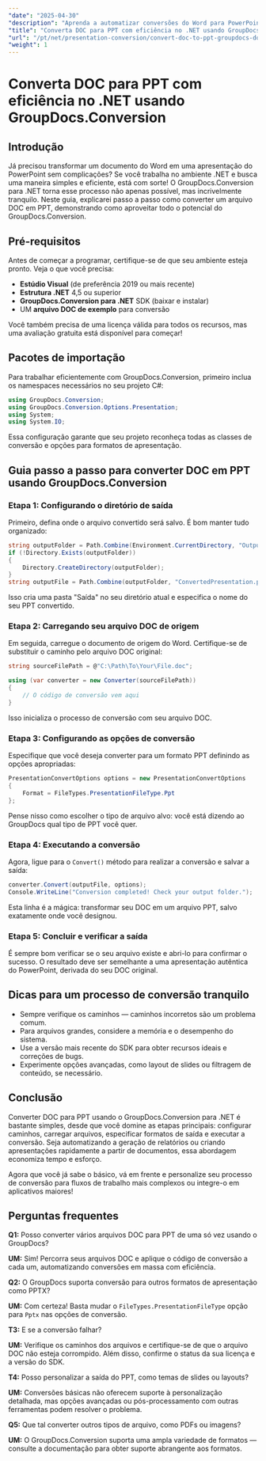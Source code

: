 ```yaml
---
"date": "2025-04-30"
"description": "Aprenda a automatizar conversões do Word para PowerPoint usando o GroupDocs.Conversion para .NET. Simplifique seus fluxos de trabalho com documentos com este guia detalhado."
"title": "Converta DOC para PPT com eficiência no .NET usando GroupDocs.Conversion - Um guia completo"
"url": "/pt/net/presentation-conversion/convert-doc-to-ppt-groupdocs-dotnet/"
"weight": 1
---
```


# Converta DOC para PPT com eficiência no .NET usando GroupDocs.Conversion

## Introdução

Já precisou transformar um documento do Word em uma apresentação do PowerPoint sem complicações? Se você trabalha no ambiente .NET e busca uma maneira simples e eficiente, está com sorte! O GroupDocs.Conversion para .NET torna esse processo não apenas possível, mas incrivelmente tranquilo. Neste guia, explicarei passo a passo como converter um arquivo DOC em PPT, demonstrando como aproveitar todo o potencial do GroupDocs.Conversion.


## Pré-requisitos

Antes de começar a programar, certifique-se de que seu ambiente esteja pronto. Veja o que você precisa:

- **Estúdio Visual** (de preferência 2019 ou mais recente)
- **Estrutura .NET** 4,5 ou superior
- **GroupDocs.Conversion para .NET** SDK (baixar e instalar)
- UM **arquivo DOC de exemplo** para conversão

Você também precisa de uma licença válida para todos os recursos, mas uma avaliação gratuita está disponível para começar!


## Pacotes de importação

Para trabalhar eficientemente com GroupDocs.Conversion, primeiro inclua os namespaces necessários no seu projeto C#:

```csharp
using GroupDocs.Conversion;
using GroupDocs.Conversion.Options.Presentation;
using System;
using System.IO;
```

Essa configuração garante que seu projeto reconheça todas as classes de conversão e opções para formatos de apresentação.


## Guia passo a passo para converter DOC em PPT usando GroupDocs.Conversion

### Etapa 1: Configurando o diretório de saída

Primeiro, defina onde o arquivo convertido será salvo. É bom manter tudo organizado:

```csharp
string outputFolder = Path.Combine(Environment.CurrentDirectory, "Output");
if (!Directory.Exists(outputFolder))
{
    Directory.CreateDirectory(outputFolder);
}
string outputFile = Path.Combine(outputFolder, "ConvertedPresentation.ppt");
```

Isso cria uma pasta "Saída" no seu diretório atual e especifica o nome do seu PPT convertido.


### Etapa 2: Carregando seu arquivo DOC de origem

Em seguida, carregue o documento de origem do Word. Certifique-se de substituir o caminho pelo arquivo DOC original:

```csharp
string sourceFilePath = @"C:\Path\To\Your\File.doc";

using (var converter = new Converter(sourceFilePath))
{
    // O código de conversão vem aqui
}
```

Isso inicializa o processo de conversão com seu arquivo DOC.


### Etapa 3: Configurando as opções de conversão

Especifique que você deseja converter para um formato PPT definindo as opções apropriadas:

```csharp
PresentationConvertOptions options = new PresentationConvertOptions
{
    Format = FileTypes.PresentationFileType.Ppt
};
```

Pense nisso como escolher o tipo de arquivo alvo: você está dizendo ao GroupDocs qual tipo de PPT você quer.


### Etapa 4: Executando a conversão

Agora, ligue para o `Convert()` método para realizar a conversão e salvar a saída:

```csharp
converter.Convert(outputFile, options);
Console.WriteLine("Conversion completed! Check your output folder.");
```

Esta linha é a mágica: transformar seu DOC em um arquivo PPT, salvo exatamente onde você designou.


### Etapa 5: Concluir e verificar a saída

É sempre bom verificar se o seu arquivo existe e abri-lo para confirmar o sucesso. O resultado deve ser semelhante a uma apresentação autêntica do PowerPoint, derivada do seu DOC original.


## Dicas para um processo de conversão tranquilo

- Sempre verifique os caminhos — caminhos incorretos são um problema comum.
- Para arquivos grandes, considere a memória e o desempenho do sistema.
- Use a versão mais recente do SDK para obter recursos ideais e correções de bugs.
- Experimente opções avançadas, como layout de slides ou filtragem de conteúdo, se necessário.


## Conclusão

Converter DOC para PPT usando o GroupDocs.Conversion para .NET é bastante simples, desde que você domine as etapas principais: configurar caminhos, carregar arquivos, especificar formatos de saída e executar a conversão. Seja automatizando a geração de relatórios ou criando apresentações rapidamente a partir de documentos, essa abordagem economiza tempo e esforço.

Agora que você já sabe o básico, vá em frente e personalize seu processo de conversão para fluxos de trabalho mais complexos ou integre-o em aplicativos maiores!


## Perguntas frequentes

**Q1:** Posso converter vários arquivos DOC para PPT de uma só vez usando o GroupDocs?  

**UM:** Sim! Percorra seus arquivos DOC e aplique o código de conversão a cada um, automatizando conversões em massa com eficiência.

**Q2:** O GroupDocs suporta conversão para outros formatos de apresentação como PPTX?  

**UM:** Com certeza! Basta mudar o `FileTypes.PresentationFileType` opção para `Pptx` nas opções de conversão.

**T3:** E se a conversão falhar?  

**UM:** Verifique os caminhos dos arquivos e certifique-se de que o arquivo DOC não esteja corrompido. Além disso, confirme o status da sua licença e a versão do SDK.

**T4:** Posso personalizar a saída do PPT, como temas de slides ou layouts?  

**UM:** Conversões básicas não oferecem suporte à personalização detalhada, mas opções avançadas ou pós-processamento com outras ferramentas podem resolver o problema.

**Q5:** Que tal converter outros tipos de arquivo, como PDFs ou imagens?  

**UM:** O GroupDocs.Conversion suporta uma ampla variedade de formatos — consulte a documentação para obter suporte abrangente aos formatos.